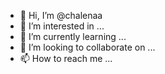 - 👋 Hi, I’m @chalenaa
- 👀 I’m interested in ...
- 🌱 I’m currently learning ...
- 💞️ I’m looking to collaborate on ...
- 📫 How to reach me ...

[<img  data-src="https://deploy.stdlib.com/static/images/deploy.svg" width="192">](https://deploy.stdlib.com/)

<!---
chalenaa/chalenaa is a ✨ special ✨ repository because its `README.md` (this file) appears on your GitHub profile.
You can click the Preview link to take a look at your changes.
--->
